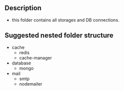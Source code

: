 ## Description

- this folder contains all storages and DB connections.

## Suggested nested folder structure

- cache
  - redis
  - cache-manager
- database
  - mongo
- mail
  - smtp
  - nodemailer
